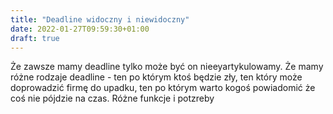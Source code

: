 ```yaml
---
title: "Deadline widoczny i niewidoczny"
date: 2022-01-27T09:59:30+01:00
draft: true
---
```


Że zawsze mamy deadline tylko może być on nieeyartykulowamy. Że mamy różne rodzaje deadline - ten po którym ktoś będzie zły, ten który może doprowadzić firmę do upadku, ten po którym warto kogoś powiadomić że coś nie pójdzie na czas. Różne funkcje i potzreby